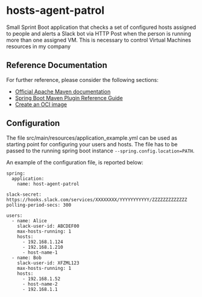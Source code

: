 # hosts-agent-patrol
Small Sprint Boot application that checks a set of configured hosts assigned to people and alerts a Slack bot via HTTP Post when the person is running more than one assigned VM. This is necessary to control Virtual Machines resources in my company

## Reference Documentation
For further reference, please consider the following sections:

* [Official Apache Maven documentation](https://maven.apache.org/guides/index.html)
* [Spring Boot Maven Plugin Reference Guide](https://docs.spring.io/spring-boot/docs/2.5.0/maven-plugin/reference/html/)
* [Create an OCI image](https://docs.spring.io/spring-boot/docs/2.5.0/maven-plugin/reference/html/#build-image)

## Configuration
The file src/main/resources/application_example.yml can be used as starting point for configuring your users and hosts. The file has to be passed to the running spring boot instance `--spring.config.location=PATH`.

An example of the configuration file, is reported below:
```
spring:
  application:
    name: host-agent-patrol

slack-secret: https://hooks.slack.com/services/XXXXXXXX/YYYYYYYYYYY/ZZZZZZZZZZZZZ
polling-period-secs: 300

users:
  - name: Alice
    slack-user-id: ABCDEF00
    max-hosts-running: 1
    hosts:
      - 192.168.1.124
      - 192.168.1.210
      - host-name-1
  - name: Bob
    slack-user-id: XFZML123
    max-hosts-running: 1
    hosts:
      - 192.168.1.52
      - host-name-2
      - 192.168.1.1
```
